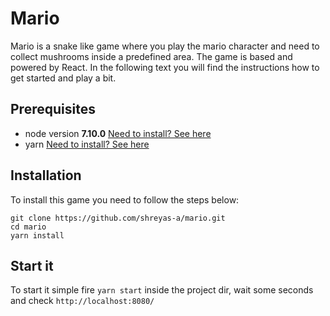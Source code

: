 # Mario

Mario is a snake like game where you play the mario character and need to collect mushrooms inside a predefined area.
The game is based and powered by React. In the following text you will find the instructions how to get started and play a bit.

## Prerequisites

- node version **7.10.0** [Need to install? See here](https://nodejs.org/en/)
- yarn [Need to install? See here](https://yarnpkg.com/en/docs/install)

## Installation

To install this game you need to follow the steps below:

```
git clone https://github.com/shreyas-a/mario.git
cd mario
yarn install
```

## Start it

To start it simple fire `yarn start` inside the project dir, wait some seconds and check `http://localhost:8080/`
